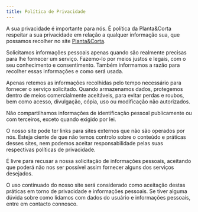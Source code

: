 ```yaml
---
title: Política de Privacidade
---
```


A sua privacidade é importante para nós. É política da Planta&Corta respeitar a sua privacidade em relação a qualquer informação sua, que possamos recolher no site [Planta&Corta](/).

Solicitamos informações pessoais apenas quando são realmente precisas para lhe fornecer um serviço. Fazemo-lo por meios justos e legais, com o seu conhecimento e consentimento. Também informamos a razão para recolher essas informações e como será usada.

Apenas retemos as informações recolhidas pelo tempo necessário para fornecer o serviço solicitado. Quando armazenamos dados, protegemos dentro de meios comercialmente aceitáveis, ​​para evitar perdas e roubos, bem como acesso, divulgação, cópia, uso ou modificação não autorizados.

Não compartilhamos informações de identificação pessoal publicamente ou com terceiros, exceto quando exigido por lei.

O nosso site pode ter links para sites externos que não são operados por nós. Esteja ciente de que não temos controlo sobre o conteúdo e práticas desses sites, nem podemos aceitar responsabilidade pelas suas respectivas políticas de privacidade.

É livre para recusar a nossa solicitação de informações pessoais, aceitando que poderá não nos ser possível assim fornecer alguns dos serviços desejados.

O uso continuado do nosso site será considerado como aceitação destas práticas em torno de privacidade e informações pessoais. Se tiver alguma dúvida sobre como lidamos com dados do usuário e informações pessoais, entre em contacto connosco.
